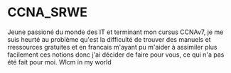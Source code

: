 # CCNA_SRWE
Jeune passioné du monde des IT et terminant mon cursus CCNAv7, je me suis heurté au problème qu'est la difficulté de trouver des manuels et rressources gratuites et en francais m'ayant pu m'aider à assimiler plus facilement ces notions donc j'ai décider de faire pour vous, ce qui n'a pas été fait pour moi. Wlcm in my world
